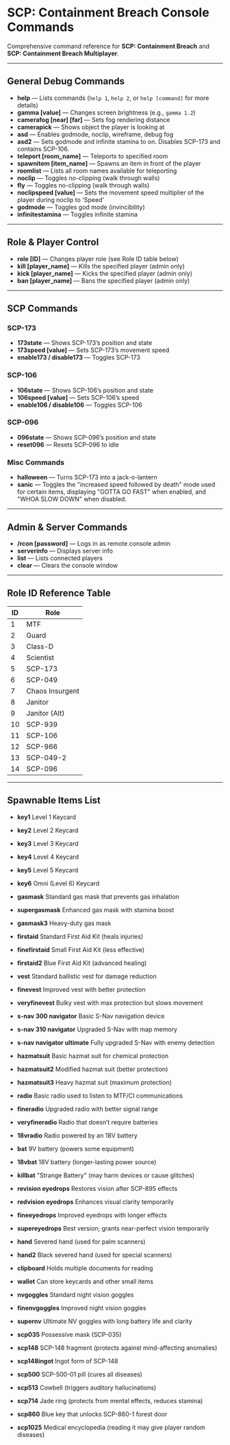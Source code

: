 # SCP: Containment Breach Console Commands
Comprehensive command reference for **SCP: Containment Breach** and **SCP: Containment Breach Multiplayer**.

---

## General Debug Commands

- **help** — Lists commands (`help 1`, `help 2`, or `help [command]` for more details)  
- **gamma [value]** — Changes screen brightness (e.g., `gamma 1.2`)  
- **camerafog [near] [far]** — Sets fog rendering distance  
- **camerapick** — Shows object the player is looking at  
- **asd** — Enables godmode, noclip, wireframe, debug fog  
- **asd2** — Sets godmode and infinite stamina to on. Disables SCP-173 and contains SCP-106.  
- **teleport [room_name]** — Teleports to specified room  
- **spawnitem [item_name]** — Spawns an item in front of the player  
- **roomlist** — Lists all room names available for teleporting  
- **noclip** — Toggles no-clipping (walk through walls)  
- **fly** — Toggles no-clipping (walk through walls)  
- **noclipspeed [value]** — Sets the movement speed multiplier of the player during noclip to 'Speed'  
- **godmode** — Toggles god mode (invincibility)  
- **infinitestamina** — Toggles infinite stamina  

---

## Role & Player Control

- **role [ID]** — Changes player role (see Role ID table below)  
- **kill [player_name]** — Kills the specified player (admin only)  
- **kick [player_name]** — Kicks the specified player (admin only)  
- **ban [player_name]** — Bans the specified player (admin only)  

---

## SCP Commands

### SCP-173
- **173state** — Shows SCP-173’s position and state  
- **173speed [value]** — Sets SCP-173’s movement speed  
- **enable173 / disable173** — Toggles SCP-173  

### SCP-106
- **106state** — Shows SCP-106’s position and state  
- **106speed [value]** — Sets SCP-106’s speed  
- **enable106 / disable106** — Toggles SCP-106  

### SCP-096
- **096state** — Shows SCP-096’s position and state  
- **reset096** — Resets SCP-096 to idle  

### Misc Commands
- **halloween** — Turns SCP-173 into a jack-o-lantern  
- **sanic** — Toggles the "increased speed followed by death" mode used for certain items, displaying "GOTTA GO FAST" when enabled, and "WHOA SLOW DOWN" when disabled.  

---

## Admin & Server Commands

- **/rcon [password]** — Logs in as remote console admin  
- **serverinfo** — Displays server info  
- **list** — Lists connected players  
- **clear** — Clears the console window  

---

## Role ID Reference Table

| ID  | Role             |
|-----|------------------|
| 1   | MTF              |
| 2   | Guard            |
| 3   | Class-D          |
| 4   | Scientist        |
| 5   | SCP-173          |
| 6   | SCP-049          |
| 7   | Chaos Insurgent  |
| 8   | Janitor          |
| 9   | Janitor (Alt)    |
| 10  | SCP-939          |
| 11  | SCP-106          |
| 12  | SCP-966          |
| 13  | SCP-049-2        |
| 14  | SCP-096          |

---

## Spawnable Items List

- **key1**  Level 1 Keycard  
- **key2**  Level 2 Keycard  
- **key3**  Level 3 Keycard  
- **key4**  Level 4 Keycard  
- **key5**  Level 5 Keycard  
- **key6**  Omni (Level 6) Keycard  

- **gasmask**  Standard gas mask that prevents gas inhalation  
- **supergasmask**  Enhanced gas mask with stamina boost  
- **gasmask3**  Heavy-duty gas mask  

- **firstaid**  Standard First Aid Kit (heals injuries)  
- **finefirstaid**  Small First Aid Kit (less effective)  
- **firstaid2**  Blue First Aid Kit (advanced healing)  

- **vest**  Standard ballistic vest for damage reduction  
- **finevest**  Improved vest with better protection  
- **veryfinevest**  Bulky vest with max protection but slows movement  

- **s-nav 300 navigator**  Basic S-Nav navigation device  
- **s-nav 310 navigator**  Upgraded S-Nav with map memory  
- **s-nav navigator ultimate**  Fully upgraded S-Nav with enemy detection  

- **hazmatsuit**  Basic hazmat suit for chemical protection  
- **hazmatsuit2**  Modified hazmat suit (better protection)  
- **hazmatsuit3**  Heavy hazmat suit (maximum protection)  

- **radio**  Basic radio used to listen to MTF/CI communications  
- **fineradio**  Upgraded radio with better signal range  
- **veryfineradio**  Radio that doesn’t require batteries  
- **18vradio**  Radio powered by an 18V battery  

- **bat**  9V battery (powers some equipment)  
- **18vbat**  18V battery (longer-lasting power source)  
- **killbat**  "Strange Battery" (may harm devices or cause glitches)  

- **revision eyedrops**  Restores vision after SCP-895 effects  
- **redvision eyedrops**  Enhances visual clarity temporarily  
- **fineeyedrops**  Improved eyedrops with longer effects  
- **supereyedrops**  Best version; grants near-perfect vision temporarily  

- **hand**  Severed hand (used for palm scanners)  
- **hand2**  Black severed hand (used for special scanners)  

- **clipboard**  Holds multiple documents for reading  
- **wallet**  Can store keycards and other small items  

- **nvgoggles**  Standard night vision goggles  
- **finenvgoggles**  Improved night vision goggles  
- **supernv**  Ultimate NV goggles with long battery life and clarity  

- **scp035**  Possessive mask (SCP-035)  
- **scp148**  SCP-148 fragment (protects against mind-affecting anomalies)  
- **scp148ingot**  Ingot form of SCP-148  
- **scp500**  SCP-500-01 pill (cures all diseases)  
- **scp513**  Cowbell (triggers auditory hallucinations)  
- **scp714**  Jade ring (protects from mental effects, reduces stamina)  
- **scp860**  Blue key that unlocks SCP-860-1 forest door  
- **scp1025**  Medical encyclopedia (reading it may give player random diseases)
